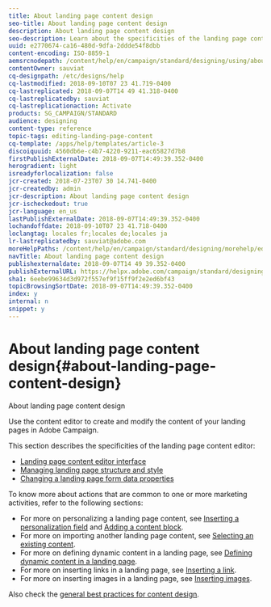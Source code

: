 ```yaml
---
title: About landing page content design
seo-title: About landing page content design
description: About landing page content design
seo-description: Learn about the specificities of the landing page content editor.
uuid: e2770674-ca16-480d-9dfa-2ddde54f8dbb
content-encoding: ISO-8859-1
aemsrcnodepath: /content/help/en/campaign/standard/designing/using/about-landing-page-content-design
contentOwner: sauviat
cq-designpath: /etc/designs/help
cq-lastmodified: 2018-09-10T07 23 41.719-0400
cq-lastreplicated: 2018-09-07T14 49 41.318-0400
cq-lastreplicatedby: sauviat
cq-lastreplicationaction: Activate
products: SG_CAMPAIGN/STANDARD
audience: designing
content-type: reference
topic-tags: editing-landing-page-content
cq-template: /apps/help/templates/article-3
discoiquuid: 4560db6e-c4b7-4220-9211-eac65827d7b8
firstPublishExternalDate: 2018-09-07T14:49:39.352-0400
herogradient: light
isreadyforlocalization: false
jcr-created: 2018-07-23T07 30 14.741-0400
jcr-createdby: admin
jcr-description: About landing page content design
jcr-ischeckedout: true
jcr-language: en_us
lastPublishExternalDate: 2018-09-07T14:49:39.352-0400
lochandoffdate: 2018-09-10T07 23 41.718-0400
loclangtag: locales fr;locales de;locales ja
lr-lastreplicatedby: sauviat@adobe.com
moreHelpPaths: /content/help/en/campaign/standard/designing/morehelp/editing-landing-page-content;/content/help/en/campaign/standard/designing/morehelp/editing-landing-page-content
navTitle: About landing page content design
publishexternaldate: 2018-09-07T14 49 39.352-0400
publishExternalURL: https://helpx.adobe.com/campaign/standard/designing/using/about-landing-page-content-design.html
sha1: 6eebe99634d3d972f557ef9f15ff9f2e2ed6bf43
topicBrowsingSortDate: 2018-09-07T14:49:39.352-0400
index: y
internal: n
snippet: y
---
```


# About landing page content design{#about-landing-page-content-design}

About landing page content design

Use the content editor to create and modify the content of your landing pages in Adobe Campaign.

This section describes the specificities of the landing page content editor:

* [Landing page content editor interface](../../designing/using/landing-page-content-editor-interface.md)
* [Managing landing page structure and style](../../designing/using/managing-landing-page-structure-and-style.md)
* [Changing a landing page form data properties](../../designing/using/changing-a-landing-page-form-data-properties.md)

To know more about actions that are common to one or more marketing activities, refer to the following sections:

* For more on personalizing a landing page content, see [Inserting a personalization field](../../designing/using/inserting-a-personalization-field.md) and [Adding a content block](../../designing/using/adding-a-content-block.md).
* For more on importing another landing page content, see [Selecting an existing content](../../designing/using/selecting-an-existing-content.md).
* For more on defining dynamic content in a landing page, see [Defining dynamic content in a landing page](../../designing/using/defining-dynamic-content-in-a-landing-page.md).
* For more on inserting links in a landing page, see [Inserting a link](../../designing/using/inserting-a-link.md).
* For more on inserting images in a landing page, see [Inserting images](../../designing/using/inserting-images.md).

Also check the [general best practices for content design](../../designing/using/content-design-best-practices.md).

